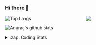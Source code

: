 ### Hi there 👋

<!--
**tao8687/tao8687** is a ✨ _special_ ✨ repository because its `README.md` (this file) appears on your GitHub profile.

Here are some ideas to get you started:

- 🔭 I’m currently working on ...
- 🌱 I’m currently learning ...
- 👯 I’m looking to collaborate on ...
- 🤔 I’m looking for help with ...
- 💬 Ask me about ...
- 📫 How to reach me: ...
- 😄 Pronouns: ...
- ⚡ Fun fact: ...
-->

<img align='right' src="https://media.giphy.com/media/M9gbBd9nbDrOTu1Mqx/giphy.gif" width="240">

  
![Top Langs](https://github-readme-stats.vercel.app/api/top-langs/?username=tao8687&layout=compact&title_color=23238E&text_color=A67D3D)

![Anurag's github stats](https://github-readme-stats.vercel.app/api?username=tao8687&show_icons=true&&text_color=A67D3D&title_color=23238E&show_icons=false&count_private=true&hide=stars)

<details>
  <summary>:zap: Coding Stats</summary>
  <br>
    
<!--START_SECTION:waka-->
![Code Time](http://img.shields.io/badge/Code%20Time-1%2C686%20hrs%2051%20mins-blue)

![Profile Views](http://img.shields.io/badge/Profile%20Views-9-blue)

**🐱 My GitHub Data** 

> 📦 1.5 MB Used in GitHub's Storage 
 > 
> 🏆 248 Contributions in the Year 2024
 > 
> 🚫 Not Opted to Hire
 > 
> 📜 58 Public Repositories 
 > 
> 🔑 26 Private Repositories 
 > 
**I'm an Early 🐤** 

```text
🌞 Morning                1472 commits        ██████████████████████░░░   87.46 % 
🌆 Daytime                88 commits          █░░░░░░░░░░░░░░░░░░░░░░░░   05.23 % 
🌃 Evening                119 commits         ██░░░░░░░░░░░░░░░░░░░░░░░   07.07 % 
🌙 Night                  4 commits           ░░░░░░░░░░░░░░░░░░░░░░░░░   00.24 % 
```
📅 **I'm Most Productive on Wednesday** 

```text
Monday                   242 commits         ████░░░░░░░░░░░░░░░░░░░░░   14.38 % 
Tuesday                  229 commits         ███░░░░░░░░░░░░░░░░░░░░░░   13.61 % 
Wednesday                297 commits         ████░░░░░░░░░░░░░░░░░░░░░   17.65 % 
Thursday                 222 commits         ███░░░░░░░░░░░░░░░░░░░░░░   13.19 % 
Friday                   238 commits         ████░░░░░░░░░░░░░░░░░░░░░   14.14 % 
Saturday                 232 commits         ███░░░░░░░░░░░░░░░░░░░░░░   13.78 % 
Sunday                   223 commits         ███░░░░░░░░░░░░░░░░░░░░░░   13.25 % 
```


📊 **This Week I Spent My Time On** 

```text
🕑︎ Time Zone: Asia/Shanghai

💬 Programming Languages: 
C++                      17 hrs 16 mins      ███████████████████░░░░░░   77.31 % 
Python                   2 hrs 19 mins       ███░░░░░░░░░░░░░░░░░░░░░░   10.39 % 
Other                    1 hr 33 mins        ██░░░░░░░░░░░░░░░░░░░░░░░   06.96 % 
C                        46 mins             █░░░░░░░░░░░░░░░░░░░░░░░░   03.46 % 
YAML                     10 mins             ░░░░░░░░░░░░░░░░░░░░░░░░░   00.76 % 

🔥 Editors: 
VS Code                  22 hrs 21 mins      █████████████████████████   100.00 % 

🐱‍💻 Projects: 
tracking_pid             17 hrs 46 mins      ████████████████████░░░░░   79.51 % 
path_tracking_pid        1 hr 11 mins        █░░░░░░░░░░░░░░░░░░░░░░░░   05.31 % 
tami_pnc                 53 mins             █░░░░░░░░░░░░░░░░░░░░░░░░   04.00 % 
ros2_workspace_ws        33 mins             █░░░░░░░░░░░░░░░░░░░░░░░░   02.50 % 
navigation               32 mins             █░░░░░░░░░░░░░░░░░░░░░░░░   02.44 % 

💻 Operating System: 
Linux                    22 hrs 21 mins      █████████████████████████   100.00 % 
```

**I Mostly Code in C++** 

```text
C++                      11 repos            ████████░░░░░░░░░░░░░░░░░   31.43 % 
Python                   10 repos            ███████░░░░░░░░░░░░░░░░░░   28.57 % 
JavaScript               2 repos             █░░░░░░░░░░░░░░░░░░░░░░░░   05.71 % 
Batchfile                1 repo              █░░░░░░░░░░░░░░░░░░░░░░░░   02.86 % 
HTML                     1 repo              █░░░░░░░░░░░░░░░░░░░░░░░░   02.86 % 
```



**Timeline**

![Lines of Code chart](https://raw.githubusercontent.com/tao8687/tao8687/master/assets/bar_graph.png)


 Last Updated on 21/08/2024 01:22:55 UTC
<!--END_SECTION:waka-->
</details>
